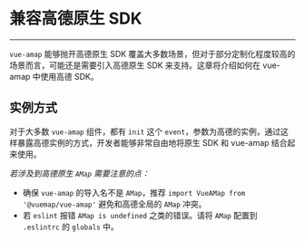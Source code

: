 # 兼容高德原生 SDK

---

`vue-amap` 能够抛开高德原生 SDK 覆盖大多数场景，但对于部分定制化程度较高的场景而言，可能还是需要引入高德原生 SDK 来支持。这章将介绍如何在 vue-amap 中使用高德 SDK。


## 实例方式

对于大多数 `vue-amap` 组件，都有 `init` 这个 `event`，参数为高德的实例，通过这样暴露高德实例的方式，开发者能够非常自由地将原生 SDK 和 vue-amap 结合起来使用。


*若涉及到高德原生 `AMap` 需要注意的点：*

* 确保 `vue-amap` 的导入名不是 `AMap`，推荐 `import VueAMap from '@vuemap/vue-amap'` 避免和高德全局的 `AMap` 冲突。
* 若 `eslint` 报错 `AMap is undefined` 之类的错误。请将 `AMap` 配置到 `.eslintrc` 的 `globals` 中。

<vuep template="#example"></vuep>

<script v-pre type="text/x-template" id="example">

  <template>
    <div class="amap-page-container">
      <el-amap  :center="center" :zoom="zoom" @init="init" class="amap-demo">
      </el-amap>
      <div class="toolbar">
        <button @click="add()">添加标号</button>
      </div>
    </div>
  </template>

  <style>
    .amap-demo {
      height: 300px;
    }
  </style>

  <script>
    module.exports = {
      data() {
        return {
          zoom: 12,
          center: [121.59996, 31.197646],
          map: null
        };
      },

      methods: {
        init(map) {
          let marker = new AMap.Marker({
            position: [121.59996, 31.197646]
          });
          map.add(marker);
          this.map = map;
          console.log('map init: ', map)
        },
        add() {
          let marker = new AMap.Marker({
            position: [121.59996, 31.177646]
          });
          this.map.add(marker);
        }
      }
    };
  </script>

</script>
